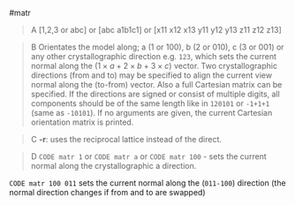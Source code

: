 #matr

>A [1,2,3 or abc] or [abc a1b1c1] or [x11 x12 x13 y11 y12 y13 z11 z12 z13]

>B Orientates the model along; a (1 or 100), b (2 or 010), c (3 or 001) or any other crystallographic direction e.g. `123`, which sets the current normal along the  $(1 \times a+2 \times b+3 \times c)$ vector. Two crystallographic directions (from and to) may be specified to align the current view normal along the (to-from) vector. Also a full Cartesian matrix can be specified. If the directions are signed or consist of multiple digits, all components should be of the same length like in `120101` or `-1+1+1` (same as `-10101`). If no arguments are given, the current Cartesian orientation matrix is printed.

>C **-r**: uses the reciprocal lattice instead of the direct.

>D `CODE matr 1` or `CODE matr a` or `CODE matr 100` - sets the current normal along the crystallographic a direction.

`CODE matr 100 011` sets the current normal along the (`011-100`) direction (the normal direction changes if from and to are swapped)
